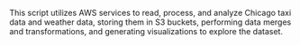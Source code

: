 This script utilizes AWS services to read, process, and analyze Chicago taxi data and weather data, storing them in S3 buckets, performing data merges and transformations, and generating visualizations to explore the dataset.


